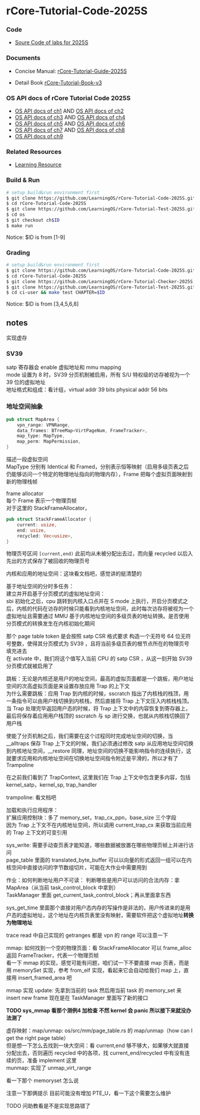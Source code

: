 # rCore-Tutorial-Code-2025S

### Code
- [Soure Code of labs for 2025S](https://github.com/LearningOS/rCore-Tutorial-Code-2025S)
### Documents

- Concise Manual: [rCore-Tutorial-Guide-2025S](https://LearningOS.github.io/rCore-Tutorial-Guide-2025S/)

- Detail Book [rCore-Tutorial-Book-v3](https://rcore-os.github.io/rCore-Tutorial-Book-v3/)


### OS API docs of rCore Tutorial Code 2025S
- [OS API docs of ch1](https://learningos.github.io/rCore-Tutorial-Code-2025S/ch1/os/index.html)
  AND [OS API docs of ch2](https://learningos.github.io/rCore-Tutorial-Code-2025S/ch2/os/index.html)
- [OS API docs of ch3](https://learningos.github.io/rCore-Tutorial-Code-2025S/ch3/os/index.html)
  AND [OS API docs of ch4](https://learningos.github.io/rCore-Tutorial-Code-2025S/ch4/os/index.html)
- [OS API docs of ch5](https://learningos.github.io/rCore-Tutorial-Code-2025S/ch5/os/index.html)
  AND [OS API docs of ch6](https://learningos.github.io/rCore-Tutorial-Code-2025S/ch6/os/index.html)
- [OS API docs of ch7](https://learningos.github.io/rCore-Tutorial-Code-2025S/ch7/os/index.html)
  AND [OS API docs of ch8](https://learningos.github.io/rCore-Tutorial-Code-2025S/ch8/os/index.html)
- [OS API docs of ch9](https://learningos.github.io/rCore-Tutorial-Code-2025S/ch9/os/index.html)

### Related Resources
- [Learning Resource](https://github.com/LearningOS/rust-based-os-comp2022/blob/main/relatedinfo.md)


### Build & Run

```bash
# setup build&run environment first
$ git clone https://github.com/LearningOS/rCore-Tutorial-Code-2025S.git
$ cd rCore-Tutorial-Code-2025S
$ git clone https://github.com/LearningOS/rCore-Tutorial-Test-2025S.git user
$ cd os
$ git checkout ch$ID
$ make run
```
Notice: $ID is from [1-9]

### Grading

```bash
# setup build&run environment first
$ git clone https://github.com/LearningOS/rCore-Tutorial-Code-2025S.git
$ cd rCore-Tutorial-Code-2025S
$ git clone https://github.com/LearningOS/rCore-Tutorial-Checker-2025S.git ci-user
$ git clone https://github.com/LearningOS/rCore-Tutorial-Test-2025S.git ci-user/user
$ cd ci-user && make test CHAPTER=$ID
```
Notice: $ID is from [3,4,5,6,8]

## notes
实现虚存     

### SV39
satp 寄存器会 enable 虚拟地址和 mmu mapping    
mode 设置为 8 时，SV39 分页机制被启用，所有 S/U 特权级的访存被视为一个 39 位的虚拟地址     
地址格式和组成：看计组，virtual addr 39 bits physical addr 56 bits     

### 地址空间抽象
```rs
pub struct MapArea {
    vpn_range: VPNRange,
    data_frames: BTreeMap<VirtPageNum, FrameTracker>,
    map_type: MapType,
    map_perm: MapPermission,
}

```
描述一段虚拟空间    
MapType 分别有 Identical 和 Framed，分别表示恒等映射（启用多级页表之后仍能够访问一个特定的物理地址指向的物理内存），Frame 把每个虚拟页面映射到新的物理栈帧     

frame allocator    
每个 Frame 表示一个物理页帧     
对于这里的 StackFrameAllocator，
```rs
pub struct StackFrameAllocator {
    current: usize,
    end: usize,
    recycled: Vec<usize>,
}

```
物理页号区间 `[current,end)` 此前均从未被分配出去过，而向量 recycled 以后入先出的方式保存了被回收的物理页号     

内核和应用的地址空间：这块看文档吧，感觉讲的挺清楚的     

基于地址空间的分时多任务：     
建立并开启基于分页模式的虚拟地址空间：    
sbi 初始化之后，cpu 跳转到内核入口点并在 S mode 上执行，开启分页模式之后，内核的代码在访存的时候只能看到内核地址空间，此时每次访存将被视为一个虚拟地址且需要通过 MMU 基于内核地址空间的多级页表的地址转换。是否使用分页模式的转换发生在内核初始化期间     

那个 page table token 是会按照 satp CSR 格式要求 构造一个无符号 64 位无符号整数，使得其分页模式为 SV39 ，且将当前多级页表的根节点所在的物理页号填充进去     
在 activate 中，我们将这个值写入当前 CPU 的 satp CSR ，从这一刻开始 SV39 分页模式就被启用了    

跳板：无论是内核还是用户的地址空间，最高的虚拟页面都是一个跳板，用户地址空间的次高虚拟页面是来设置存放应用 Trap 的上下文     
为什么需要跳板：应用 Trap 到内核的时候，sscratch 指出了内核栈的栈顶，用一条指令可以由用户栈切换到内核栈，然后直接将 Trap 上下文压入内核栈栈顶。当 Trap 处理完毕返回用户态的时候，将 Trap 上下文中的内容恢复到寄存器上，最后将保存着应用用户栈顶的 sscratch 与 sp 进行交换，也就从内核栈切换回了用户栈    

使能了分页机制之后，我们需要在这个过程同时完成地址空间的切换，当 __alltraps 保存 Trap 上下文的时候，我们必须通过修改 satp 从应用地址空间切换到内核地址空间，__restore 同理，地址空间的切换不能影响指令的连续执行，这就要求应用和内核地址空间在切换地址空间指令附近是平滑的，所以才有了 Trampoline      

在之前我们看到了 TrapContext, 这里我们在 Trap 上下文中包含更多内容，包括 kernel_satp，kernel_sp, trap_handler     

trampoline: 看文档吧    

加载和执行应用程序：   
扩展应用控制块：多了 memory_set，trap_cx_ppn，base_size 三个字段     
因为 Trap 上下文不在内核地址空间，所以调用 current_trap_cx 来获取当前应用的 Trap 上下文的可变引用    

sys_write: 需要手动查页表才能知道，哪些数据被放置在哪些物理页帧上并进行访问     
page_table 里面的 translated_byte_buffer 可以以向量的形式返回一组可以在内核空间中直接访问的字节数组切片，可能在大作业中需要用到     

作业：如何判断地址用户不可读：
判断哪些是用户可以访问的合法内存：拿 MapArea（从当前 task_control_block 中拿到）    
TaskManager 里面 get_current_task_control_block；再从里面拿东西    

sys_get_time 里面那个直接对用户态内存的写操作是非法的，用户传进来的是用户态的虚拟地址，这个地址在内核页表里没有映射，需要软件把这个虚拟地址**转换为物理地址**        

trace read 中自己实现的 getranges 都是 vpn 的 range 可以注意一下    

mmap: 如何找到一个空的物理页面：看 StackFrameAllocator 可以 frame_alloc 返回 FrameTracker，代表一个物理页帧      
看一下 mmap 的实现，感觉可能有问题，咱们试一下不要直接 map 页表，而是用 memorySet 实现，参考 from_elf 实现，看起来它会自动给我们 map 上，直接用 insert_framed_area 吧     

mmap 实现 update: 先拿到当前的 task 然后用当前 task 的 memory_set 来 insert new frame 现在是在 TaskManager 里面写了新的接口    

**TODO sys_mmap 看那个测例4 加检查 不然 kernel 会 panic 所以接下来就没办法测了**     

虚存映射：map/unmap: os/src/mm/page_table.rs 的 map/unmap（how can I get the right page table）    
但是想一下怎么去找到一块大空间：看 current,end 够不够大，如果够大就直接分配出去，否则遍历 recycled 中的各项，找 current_end/recycled 中有没有连续的页，准备 implement 这里   
munmap: 实现了 unmap_virt_range    

看一下那个 memoryset 怎么说    

注意一下那俩提示 目前可能没有增加 PTE_U，看一下这个需要怎么维护    

TODO 问助教看是不是实现思路错了    
